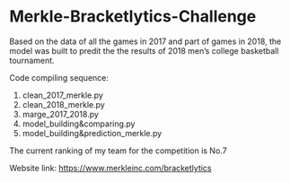 # Merkle-Bracketlytics-Challenge
Based on the data of all the games in 2017 and part of games in 2018, the model was built to predit the the results of 2018 men’s college basketball tournament.

Code compiling sequence:
1. clean_2017_merkle.py
2. clean_2018_merkle.py
3. marge_2017_2018.py
4. model_building&comparing.py
5. model_building&prediction_merkle.py

The current ranking of my team for the competition is No.7

Website link: https://www.merkleinc.com/bracketlytics
